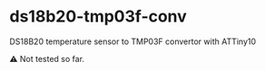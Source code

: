 # ds18b20-tmp03f-conv
DS18B20 temperature sensor to TMP03F convertor with ATTiny10

:warning: Not tested so far.
